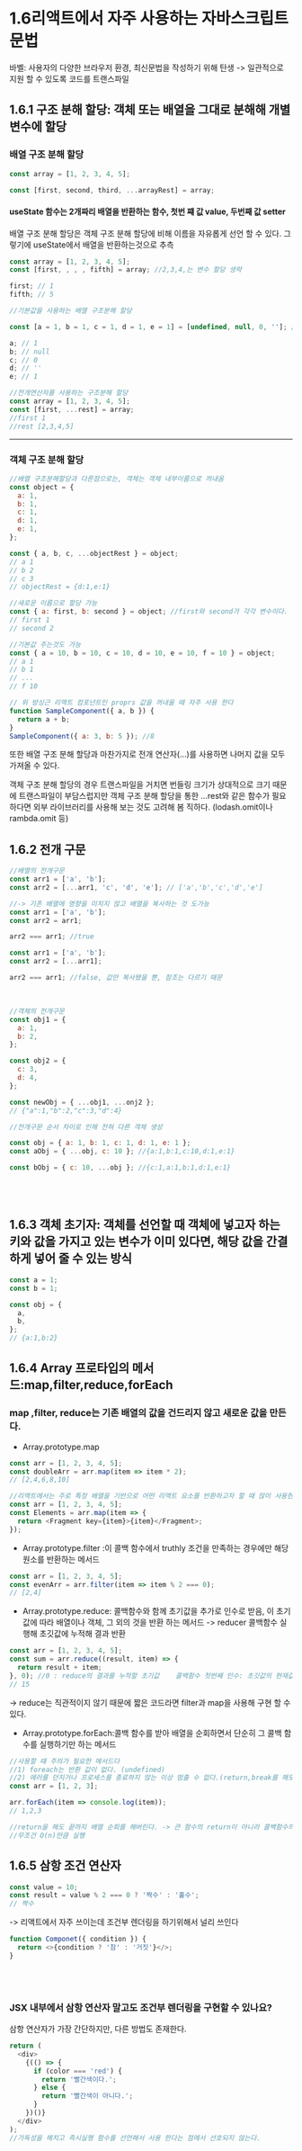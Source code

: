 # 1.6리액트에서 자주 사용하는 자바스크립트 문법

바벨: 사용자의 다양한 브라우저 환경, 최신문법을 작성하기 위해 탄생 -> 일관적으로 지원 할 수 있도록 코드를 트랜스파일

## 1.6.1 구조 분해 할당: 객체 또는 배열을 그대로 분해해 개별 변수에 할당

### 배열 구조 분해 할당

```js
const array = [1, 2, 3, 4, 5];

const [first, second, third, ...arrayRest] = array;
```

#### useState 함수는 2개짜리 배열을 반환하는 함수, 첫번 쨰 값 value, 두번째 값 setter

배열 구조 분해 할당은 객체 구조 분해 할당에 비해 이름을 자유롭게 선언 할 수 있다. 그렇기에 useState에서 배열을 반환하는것으로 추측

```js
const array = [1, 2, 3, 4, 5];
const [first, , , , fifth] = array; //2,3,4,는 변수 할당 생략

first; // 1
fifth; // 5

//기본값을 사용하는 배열 구조분해 할당

const [a = 1, b = 1, c = 1, d = 1, e = 1] = [undefined, null, 0, '']; //undifined는 기본값 사용

a; // 1
b; // null
c; // 0
d; // ''
e; // 1

//전개연산자를 사용하는 구조분해 할당
const array = [1, 2, 3, 4, 5];
const [first, ...rest] = array;
//first 1
//rest [2,3,4,5]
```

---

### 객체 구조 분해 할당

```js
//배열 구조분해할당과 다른점으로는, 객체는 객체 내부이름으로 꺼내옴
const object = {
  a: 1,
  b: 1,
  c: 1,
  d: 1,
  e: 1,
};

const { a, b, c, ...objectRest } = object;
// a 1
// b 2
// c 3
// objectRest = {d:1,e:1}

//새로운 이름으로 할당 가능
const { a: first, b: second } = object; //first와 second가 각각 변수이다.
// first 1
// second 2

//기본값 주는것도 가능
const { a = 10, b = 10, c = 10, d = 10, e = 10, f = 10 } = object;
// a 1
// b 1
// ...
// f 10

// 위 방싱근 리액트 컴포넌트인 proprs 값을 꺼내올 때 자주 사용 한다
function SampleComponent({ a, b }) {
  return a + b;
}
SampleComponent({ a: 3, b: 5 }); //8
```

또한 배열 구조 분해 할당과 마찬가지로 전개 연산자(…)를 사용하면 나머지 값을 모두 가져올 수 있다.

객체 구조 분해 할당의 경우 트랜스파일을 거치면 번들링 크기가 상대적으로 크기 때문에 트랜스파일이 부담스럽지만 객체 구조 분해 할당을 통한 …rest와 같은 함수가 필요하다면 외부 라이브러리를 사용해 보는 것도 고려해 봄 직하다. (lodash.omit이나 rambda.omit 등)

## 1.6.2 전개 구문

```js
//배열의 전개구문
const arr1 = ['a', 'b'];
const arr2 = [...arr1, 'c', 'd', 'e']; // ['a','b','c','d','e']

//-> 기존 배열에 영향을 미치지 않고 배열을 복사하는 것 도가능
const arr1 = ['a', 'b'];
const arr2 = arr1;

arr2 === arr1; //true

const arr1 = ['a', 'b'];
const arr2 = [...arr1];

arr2 === arr1; //false, 값만 복사됐을 뿐, 참조는 다르기 때문
```

<br/>

```js
//객체의 전개구문
const obj1 = {
  a: 1,
  b: 2,
};

const obj2 = {
  c: 3,
  d: 4,
};

const newObj = { ...obj1, ...onj2 };
// {"a":1,"b":2,"c":3,"d":4}

//전개구문 순서 차이로 인해 전혀 다른 객체 생성

const obj = { a: 1, b: 1, c: 1, d: 1, e: 1 };
const aObj = { ...obj, c: 10 }; //{a:1,b:1,c:10,d:1,e:1}

const bObj = { c: 10, ...obj }; //{c:1,a:1,b:1,d:1,e:1}
```

<br/>
<br/>

## 1.6.3 객체 초기자: 객체를 선언할 때 객체에 넣고자 하는 키와 값을 가지고 있는 변수가 이미 있다면, 해당 값을 간결하게 넣어 줄 수 있는 방식

```js
const a = 1;
const b = 1;

const obj = {
  a,
  b,
};
// {a:1,b:2}
```

## 1.6.4 Array 프로타입의 메서드:map,filter,reduce,forEach

### map ,filter, reduce는 기존 배열의 값을 건드리지 않고 새로운 값을 만든다.

- Array.prototype.map

```js
const arr = [1, 2, 3, 4, 5];
const doubleArr = arr.map(item => item * 2);
// [2,4,6,8,10]

//리액트에서는 주로 특정 배열을 기반으로 어떤 리액트 요소를 반환하고자 할 때 많이 사용한다.
const arr = [1, 2, 3, 4, 5];
const Elements = arr.map(item => {
  return <Fragment key={item}>{item}</Fragment>;
});
```

- Array.prototype.filter :이 콜백 함수에서 truthly 조건을 만족하는 경우에만 해당 원소를 반환하는 메서드

```js
const arr = [1, 2, 3, 4, 5];
const evenArr = arr.filter(item => item % 2 === 0);
// [2,4]
```

- Array.prototype.reduce: 콜백함수와 함께 초기값을 추가로 인수로 받음, 이 초기값에 따라 배열이나 객체, 그 외의 것을 반환 하는 메서드
  -> reducer 콜백함수 실행해 초깃값에 누적해 결과 반환

```js
const arr = [1, 2, 3, 4, 5];
const sum = arr.reduce((result, item) => {
  return result + item;
}, 0); //0 : reduce의 결과를 누적할 초기값    콜백함수 첫번째 인수: 초깃값의 현재값, 두번째 인수 : 현재 배열의 아이템
// 15
```

-> reduce는 직관적이지 않기 때문에 짧은 코드라면 filter과 map을 사용해 구현 할 수 있다.

- Array.prototype.forEach:콜백 함수를 받아 배열을 순회하면서 단순히 그 콜백 함수를 실행하기만 하는 메서드

```js
//사용할 때 주의가 필요한 메서드다
//1) foreach는 반환 값이 없다. (undefined)
//2) 에러를 던지거나 프로세스를 종료하지 않는 이상 멈출 수 없다.(return,break를 해도)
const arr = [1, 2, 3];

arr.forEach(item => console.log(item));
// 1,2,3

//return을 해도 끝까지 배열 순회를 해버린다. -> 큰 함수의 return이 아니라 콜백함수의 return 으로 간주
//무조건 O(n)만큼 실행
```

## 1.6.5 삼항 조건 연산자

```js
const value = 10;
const result = value % 2 === 0 ? '짝수' : '홀수';
// 짝수
```

-> 리액트에서 자주 쓰이는데 조건부 렌더링을 하기위해서 널리 쓰인다

```js
function Componet({ condition }) {
  return <>{condition ? '참' : '거짓'}</>;
}
```

<br/>

<br/>

### JSX 내부에서 삼항 연산자 말고도 조건부 렌더링을 구현할 수 있나요?

삼항 연산자가 가장 간단하지만, 다른 방법도 존재한다.

```js
return (
  <div>
    {(() => {
      if (color === 'red') {
        return '빨간색이다.';
      } else {
        return '빨간색이 아니다.';
      }
    })()}
  </div>
);
//가독성을 해치고 즉시실행 함수를 선언해서 사용 한다는 점에서 선호되지 않는다.
```
